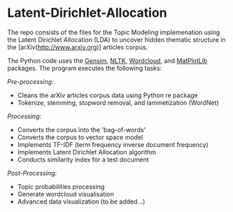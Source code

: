 # Latent-Dirichlet-Allocation

The repo consists of the files for the Topic Modeling implemenation using the Latent Dirichlet Allocation (LDA) to uncover hidden thematic structure in the [arXiv(http://www.arxiv.org)] articles corpus.  

The Python code uses the [Gensim](https://radimrehurek.com/gensim/), [NLTK](http://www.nltk.org/), [Wordcloud](https://github.com/amueller/word_cloud), and [MatPlotLib](http://matplotlib.org/) packages. The program executes the following tasks:  

*Pre-processing:*   
*  Cleans the arXiv articles corpus data using Python re package   
*  Tokenize, stemming, stopword removal, and lammetization (WordNet) 

*Processing:*  
*  Converts the corpus into the 'bag-of-words'
*  Converts the corpus to vector space model
*  Implements TF-IDF (term frequency inverse document frequency)
*  Implements Latent Dirichlet Allocation algorithm
*  Conducts similarity index for a test document  

*Post-Processing:*  
*  Topic probabilities processing
*  Generate wordcloud visualisation
*  Advanced data visualization (to be added...)
